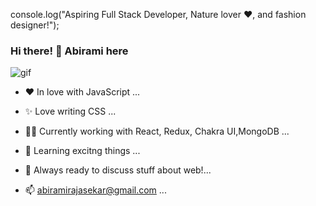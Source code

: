 console.log("Aspiring Full Stack Developer, Nature lover ❤️, and fashion designer!");

### Hi there! 👋 Abirami here

<img marginleft=10px src="https://c.tenor.com/S59bPkT0pqcAAAAC/programming.gif" alt="gif" />

- ❤  In love with JavaScript ...

- ✨  Love writing CSS ...

- 👩‍💻  Currently working with React, Redux, Chakra UI,MongoDB ...

- 🤔  Learning excitng things ...

- 💬  Always ready to discuss stuff about web!...

- 📫  abiramirajasekar@gmail.com ...


